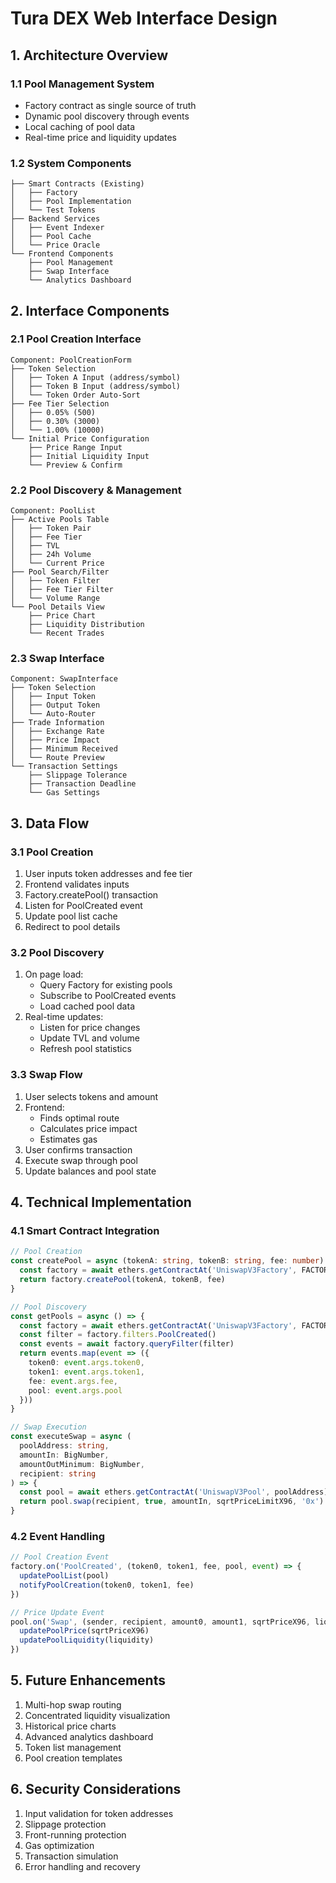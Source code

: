 # Tura DEX Web Interface Design

## 1. Architecture Overview

### 1.1 Pool Management System
- Factory contract as single source of truth
- Dynamic pool discovery through events
- Local caching of pool data
- Real-time price and liquidity updates

### 1.2 System Components
```
├── Smart Contracts (Existing)
│   ├── Factory
│   ├── Pool Implementation
│   └── Test Tokens
├── Backend Services
│   ├── Event Indexer
│   ├── Pool Cache
│   └── Price Oracle
└── Frontend Components
    ├── Pool Management
    ├── Swap Interface
    └── Analytics Dashboard
```

## 2. Interface Components

### 2.1 Pool Creation Interface
```
Component: PoolCreationForm
├── Token Selection
│   ├── Token A Input (address/symbol)
│   ├── Token B Input (address/symbol)
│   └── Token Order Auto-Sort
├── Fee Tier Selection
│   ├── 0.05% (500)
│   ├── 0.30% (3000)
│   └── 1.00% (10000)
└── Initial Price Configuration
    ├── Price Range Input
    ├── Initial Liquidity Input
    └── Preview & Confirm
```

### 2.2 Pool Discovery & Management
```
Component: PoolList
├── Active Pools Table
│   ├── Token Pair
│   ├── Fee Tier
│   ├── TVL
│   ├── 24h Volume
│   └── Current Price
├── Pool Search/Filter
│   ├── Token Filter
│   ├── Fee Tier Filter
│   └── Volume Range
└── Pool Details View
    ├── Price Chart
    ├── Liquidity Distribution
    └── Recent Trades
```

### 2.3 Swap Interface
```
Component: SwapInterface
├── Token Selection
│   ├── Input Token
│   ├── Output Token
│   └── Auto-Router
├── Trade Information
│   ├── Exchange Rate
│   ├── Price Impact
│   ├── Minimum Received
│   └── Route Preview
└── Transaction Settings
    ├── Slippage Tolerance
    ├── Transaction Deadline
    └── Gas Settings
```

## 3. Data Flow

### 3.1 Pool Creation
1. User inputs token addresses and fee tier
2. Frontend validates inputs
3. Factory.createPool() transaction
4. Listen for PoolCreated event
5. Update pool list cache
6. Redirect to pool details

### 3.2 Pool Discovery
1. On page load:
   - Query Factory for existing pools
   - Subscribe to PoolCreated events
   - Load cached pool data
2. Real-time updates:
   - Listen for price changes
   - Update TVL and volume
   - Refresh pool statistics

### 3.3 Swap Flow
1. User selects tokens and amount
2. Frontend:
   - Finds optimal route
   - Calculates price impact
   - Estimates gas
3. User confirms transaction
4. Execute swap through pool
5. Update balances and pool state

## 4. Technical Implementation

### 4.1 Smart Contract Integration
```typescript
// Pool Creation
const createPool = async (tokenA: string, tokenB: string, fee: number) => {
  const factory = await ethers.getContractAt('UniswapV3Factory', FACTORY_ADDRESS)
  return factory.createPool(tokenA, tokenB, fee)
}

// Pool Discovery
const getPools = async () => {
  const factory = await ethers.getContractAt('UniswapV3Factory', FACTORY_ADDRESS)
  const filter = factory.filters.PoolCreated()
  const events = await factory.queryFilter(filter)
  return events.map(event => ({
    token0: event.args.token0,
    token1: event.args.token1,
    fee: event.args.fee,
    pool: event.args.pool
  }))
}

// Swap Execution
const executeSwap = async (
  poolAddress: string,
  amountIn: BigNumber,
  amountOutMinimum: BigNumber,
  recipient: string
) => {
  const pool = await ethers.getContractAt('UniswapV3Pool', poolAddress)
  return pool.swap(recipient, true, amountIn, sqrtPriceLimitX96, '0x')
}
```

### 4.2 Event Handling
```typescript
// Pool Creation Event
factory.on('PoolCreated', (token0, token1, fee, pool, event) => {
  updatePoolList(pool)
  notifyPoolCreation(token0, token1, fee)
})

// Price Update Event
pool.on('Swap', (sender, recipient, amount0, amount1, sqrtPriceX96, liquidity, tick) => {
  updatePoolPrice(sqrtPriceX96)
  updatePoolLiquidity(liquidity)
})
```

## 5. Future Enhancements
1. Multi-hop swap routing
2. Concentrated liquidity visualization
3. Historical price charts
4. Advanced analytics dashboard
5. Token list management
6. Pool creation templates

## 6. Security Considerations
1. Input validation for token addresses
2. Slippage protection
3. Front-running protection
4. Gas optimization
5. Transaction simulation
6. Error handling and recovery
